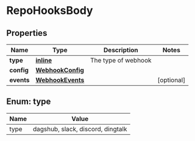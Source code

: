 # RepoHooksBody

## Properties
Name | Type | Description | Notes
------------ | ------------- | ------------- | -------------
**type** | [**inline**](#TypeEnum) | The type of webhook | 
**config** | [**WebhookConfig**](WebhookConfig.md) |  | 
**events** | [**WebhookEvents**](WebhookEvents.md) |  |  [optional]

<a name="TypeEnum"></a>
## Enum: type
Name | Value
---- | -----
type | dagshub, slack, discord, dingtalk
